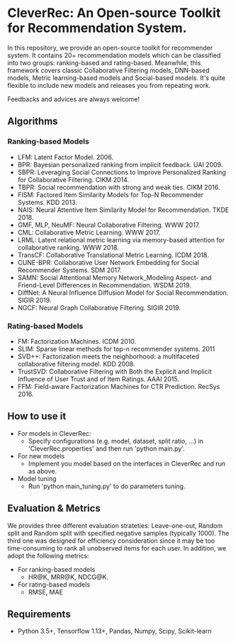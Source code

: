 # CleverRec: An Open-source Toolkit for Recommendation System.

In this repository, we provide an open-source toolkit for recommender system. It contains 20+ recommendation models which can be classified into two groups: ranking-based and rating-based. Meanwhile, this framework covers classic Collaborative Filtering models, DNN-based models, Metric learning-based models and Social-based models. It's quite flexible to include new models and releases you from repeating work.

Feedbacks and advices are always welcome!

## Algorithms

### Ranking-based Models

+ LFM: Latent Factor Model. 2006.
+ BPR: Bayesian personalized ranking from implicit feedback. UAI 2009.
+ SBPR: Leveraging Social Connections to Improve Personalized Ranking for Collaborative Filtering. CIKM 2014.
+ TBPR: Social recommendation with strong and weak ties. CIKM 2016.
+ FISM: Factored Item Similarity Models for Top-N Recommender Systems. KDD 2013.
+ NAIS: Neural Attentive Item Similarity Model for Recommendation. TKDE 2018.
+ GMF, MLP, NeuMF: Neural Collaborative Filtering. WWW 2017.
+ CML: Collaborative Metric Learning. WWW 2017.
+ LRML: Latent relational metric learning via memory-based attention for collaborative ranking. WWW 2018.
+ TransCF: Collaborative Translational Metric Learning. ICDM 2018.
+ CUNE-BPR: Collaborative User Network Embedding for Social Recommender Systems. SDM 2017.
+ SAMN: Social Attentional Memory Network_Modeling Aspect- and Friend-Level Differences in Recommendation. WSDM 2019.
+ DiffNet: A Neural Influence Diffusion Model for Social Recommendation. SIGIR 2019.
+ NGCF: Neural Graph Collaborative Filtering. SIGIR 2019.

### Rating-based Models

+ FM: Factorization Machines. ICDM 2010.
+ SLIM: Sparse linear methods for top-n recommender systems. 2011
+ SVD++: Factorization meets the neighborhood: a multifaceted collaborative filtering model. KDD 2008.
+ TrustSVD: Collaborative Filtering with Both the Explicit and Implicit Influence of User Trust and of Item Ratings. AAAI 2015.
+ FFM: Field-aware Factorization Machines for CTR Prediction. RecSys 2016.

## How to use it

+ For models in CleverRec:
    + Specify configurations (e.g. model, dataset, split ratio, ...) in 'CleverRec.properties' and then run 'python main.py'.
+ For new models
    + Implement you model based on the interfaces in CleverRec and run as above.
+ Model tuning
    + Run 'python main_tuning.py' to do parameters tuning.

## Evaluation & Metrics

We provides three different evaluation strateties: Leave-one-out, Random split and Random split with specified negative samples (typically 1000). The third one was designed for efficiency consideration since it may be too time-consuming to rank all unobserved items for each user. In addition, we adopt the following metrics:

+ For ranking-based models
    + HR@K, MRR@K, NDCG@K.
+ For rating-based models
    + RMSE, MAE

## Requirements

+ Python 3.5+, Tensorflow 1.13+, Pandas, Numpy, Scipy, Scikit-learn

























































